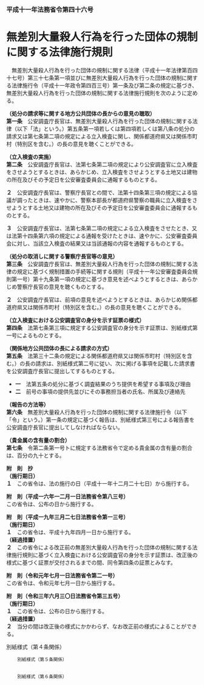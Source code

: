 ### 平成十一年法務省令第四十六号  
# 無差別大量殺人行為を行った団体の規制に関する法律施行規則  
　無差別大量殺人行為を行った団体の規制に関する法律（平成十一年法律第百四十七号）第三十七条第一項並びに無差別大量殺人行為を行った団体の規制に関する法律施行令（平成十一年政令第四百三号）第一条及び第二条の規定に基づき、無差別大量殺人行為を行った団体の規制に関する法律施行規則を次のように定める。  
  
**（処分の請求等に関する地方公共団体の長からの意見の聴取）**  
**第一条**　公安調査庁長官は、無差別大量殺人行為を行った団体の規制に関する法律（以下「法」という。）第五条第一項若しくは第四項若しくは第八条の処分の請求又は第七条第二項の規定による立入検査に関し、関係都道府県又は関係市町村（特別区を含む。）の長の意見を聴くことができる。  
  
**（立入検査の実施）**  
**第二条**　公安調査庁長官は、法第七条第二項の規定により公安調査官に立入検査をさせようとするときは、あらかじめ、立入検査をさせようとする土地又は建物の所在及びその予定日を公安審査委員会に通報するものとする。  
  
**２**　公安調査庁長官は、警察庁長官との間で、法第十四条第三項の規定による協議が調ったときは、速やかに、警察本部長が都道府県警察の職員に立入検査をさせようとする土地又は建物の所在及びその予定日を公安審査委員会に通報するものとする。  
  
**３**　公安調査庁長官は、法第七条第二項の規定による立入検査をさせたとき、又は法第十四条第六項の規定による通報を受けたときは、速やかに、公安審査委員会に対し、当該立入検査の結果又は当該通報の内容を通報するものとする。  
  
**（処分の取消しに関する警察庁長官等の意見）**  
**第三条**　公安調査庁長官は、無差別大量殺人行為を行った団体の規制に関する法律の規定に基づく規制措置の手続等に関する規則（平成十一年公安審査委員会規則第一号）第十九条第一項の規定に基づき意見を述べようとするときは、あらかじめ警察庁長官の意見を聴くものとする。  
  
**２**　公安調査庁長官は、前項の意見を述べようとするときは、あらかじめ関係都道府県又は関係市町村（特別区を含む。）の長の意見を聴くことができる。  
  
**（立入検査における公安調査官の身分を示す証票の様式）**  
**第四条**　法第七条第三項に規定する公安調査官の身分を示す証票は、別紙様式第一号によるものとする。  
  
**（関係地方公共団体の長による請求の方式）**  
**第五条**　法第三十二条の規定による関係都道府県又は関係市町村（特別区を含む。）の長の請求は、別紙様式第二号に従い、次に掲げる事項を記載した請求書を公安調査庁長官に提出してするものとする。  
* **一**　法第五条の処分に基づく調査結果のうち提供を希望する事項及び理由  
* **二**　前号の事項の提供先並びにその事務担当者の氏名、所属及び連絡先  
  
**（報告の方法等）**  
**第六条**　無差別大量殺人行為を行った団体の規制に関する法律施行令（以下「令」という。）第一条の規定に基づく報告は、別紙様式第三号による報告書を公安調査庁長官に提出してしなければならない。  
  
**（貴金属の含有量の割合）**  
**第七条**　令第二条第一号トに規定する法務省令で定める貴金属の含有量の割合は、百分の九十とする。  
  
**附　則　抄**  
**（施行期日）**  
**１**　この省令は、法の施行の日（平成十一年十二月二十七日）から施行する。  
  
**附　則（平成一六年一二月一日法務省令第八三号）**  
この省令は、公布の日から施行する。  
  
**附　則（平成一九年三月二七日法務省令第一三号）**  
**（施行期日）**  
**１**　この省令は、平成十九年四月一日から施行する。  
**（経過措置）**  
**２**　この省令による改正前の無差別大量殺人行為を行った団体の規制に関する法律施行規則に基づく立入検査における公安調査官の身分を示す証票は、改正後の様式に基づく証票が交付されるまでの間、同令第四条の証票とみなす。  
  
**附　則（令和元年七月一日法務省令第二一号）**  
この省令は、令和元年七月一日から施行する。  
  
**附　則（令和三年六月三〇日法務省令第三五号）**  
**（施行期日）**  
**１**　この省令は、公布の日から施行する。  
**（経過措置）**  
**２**　当分の間は改正後の様式にかかわらず、なお改正前の様式によることができる。  
  
別紙様式（第４条関係）  

          
        
          
        別紙様式（第５条関係）  

          
        別紙様式（第６条関係）  

          
        